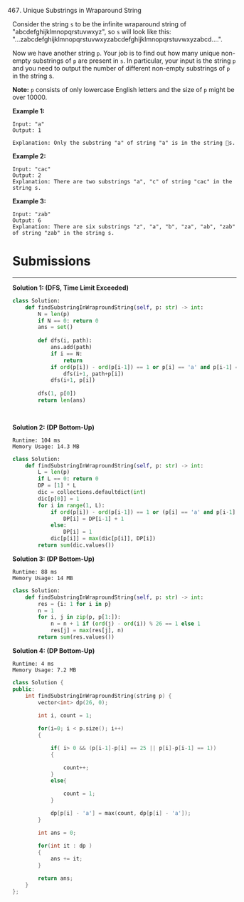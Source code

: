 467. Unique Substrings in Wraparound String

Consider the string `s` to be the infinite wraparound string of "abcdefghijklmnopqrstuvwxyz", so `s` will look like this: "...zabcdefghijklmnopqrstuvwxyzabcdefghijklmnopqrstuvwxyzabcd....".

Now we have another string `p`. Your job is to find out how many unique non-empty substrings of `p` are present in `s`. In particular, your input is the string `p` and you need to output the number of different non-empty substrings of `p` in the string s.

**Note:** `p` consists of only lowercase English letters and the size of `p` might be over 10000.

**Example 1:**
```
Input: "a"
Output: 1

Explanation: Only the substring "a" of string "a" is in the string s.
```

**Example 2:**
```
Input: "cac"
Output: 2
Explanation: There are two substrings "a", "c" of string "cac" in the string s.
```

**Example 3:**
```
Input: "zab"
Output: 6
Explanation: There are six substrings "z", "a", "b", "za", "ab", "zab" of string "zab" in the string s.
```

# Submissions
---
**Solution 1: (DFS, Time Limit Exceeded)**
```python
class Solution:
    def findSubstringInWraproundString(self, p: str) -> int:
        N = len(p)
        if N == 0: return 0
        ans = set()
        
        def dfs(i, path):
            ans.add(path)
            if i == N:
                return
            if ord(p[i]) - ord(p[i-1]) == 1 or p[i] == 'a' and p[i-1] == 'z':
                dfs(i+1, path+p[i])
            dfs(i+1, p[i])
            
        dfs(1, p[0])
        return len(ans)
        
        
```

**Solution 2: (DP Bottom-Up)**
```
Runtime: 104 ms
Memory Usage: 14.3 MB
```
```python
class Solution:
    def findSubstringInWraproundString(self, p: str) -> int:
        L = len(p)
        if L == 0: return 0
        DP = [1] * L
        dic = collections.defaultdict(int)
        dic[p[0]] = 1
        for i in range(1, L):
            if ord(p[i]) - ord(p[i-1]) == 1 or (p[i] == 'a' and p[i-1] == 'z'):
                DP[i] = DP[i-1] + 1
            else:
                DP[i] = 1
            dic[p[i]] = max(dic[p[i]], DP[i])
        return sum(dic.values())
```

**Solution 3: (DP Bottom-Up)**
```
Runtime: 88 ms
Memory Usage: 14 MB
```
```python
class Solution:
    def findSubstringInWraproundString(self, p: str) -> int:
        res = {i: 1 for i in p}
        n = 1
        for i, j in zip(p, p[1:]):
            n = n + 1 if (ord(j) - ord(i)) % 26 == 1 else 1
            res[j] = max(res[j], n)
        return sum(res.values())
```

**Solution 4: (DP Bottom-Up)**
```
Runtime: 4 ms
Memory Usage: 7.2 MB
```
```c++
class Solution {
public:
    int findSubstringInWraproundString(string p) {
        vector<int> dp(26, 0);
    
        int i, count = 1;

        for(i=0; i < p.size(); i++)
        {

            if( i> 0 && (p[i-1]-p[i] == 25 || p[i]-p[i-1] == 1))
            {

                count++;
            }
            else{

                count = 1;
            }

            dp[p[i] - 'a'] = max(count, dp[p[i] - 'a']);
        }

        int ans = 0;

        for(int it : dp )
        {
            ans += it;
        }

        return ans;
    }
};
```
